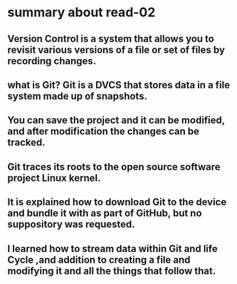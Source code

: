 # summary about read-02



## Version Control is a system that allows you to revisit various versions of a file or set of files by recording changes.

## what is Git? Git is a DVCS that stores data in a file system made up of snapshots.

## You can save the project and it can be modified, and after modification the changes can be tracked.

## Git traces its roots to the open source software project Linux kernel.

## It is explained how to download Git to the device and bundle it with  as part of GitHub, but no suppository was requested.

## I learned how to stream data within Git and life Cycle ,and addition to creating a file and modifying it and all the things that follow that.